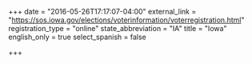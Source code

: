 +++
date = "2016-05-26T17:17:07-04:00"
external_link = "https://sos.iowa.gov/elections/voterinformation/voterregistration.html"
registration_type = "online"
state_abbreviation = "IA"
title = "Iowa"
english_only = true
select_spanish = false

+++
